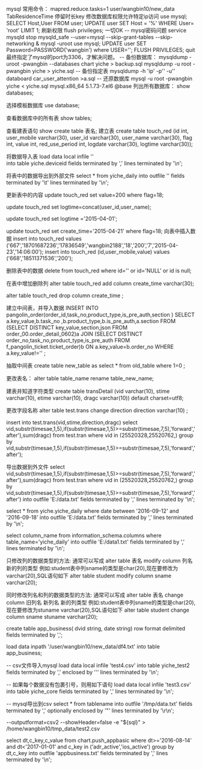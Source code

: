 mysql
常用命令：
mapred.reduce.tasks=1
user/wangbin10/new_data
TabResidenceTime  停留时长key
修改数据库权限允许特定ip访问
use mysql;
SELECT Host,User FROM user;
UPDATE user SET Host = '%' WHERE User= 'root' LIMIT 1;
刷新权限
flush privileges;
一切OK
-- mysql密码问题
service mysqld stop
mysqld_safe --user=mysql --skip-grant-tables --skip-networking &
mysql -uroot
use mysql;
UPDATE user SET Password=PASSWORD('wangbin') where USER='';
FLUSH PRIVILEGES;
quit
最终指定了mysql的port为3306，才解决问题。
-- 备份数据库：
mysqldump -uroot -pwangbin  --databases chart yiche > backup.sql
mysqldump -u root -pwangbin yiche > yiche.sql
-- 备份指定表
mysqldump -h 'ip' -p'' -u'' databoard car_user_attention >a.sql
-- 还原数据库
mysql -u root -pwangbin yiche < yiche.sql
mysql.x86_64            5.1.73-7.el6    @base
列出所有数据库：
show databases;

选择模板数据库
use database;

查看数据库中的所有表
show tables;

查看建表语句
show create table 表名;
建立表
create table touch_red
(id int,
user_mobile varchar(30),
user_id varchar(30),
user_name varchar(30),
flag int,
value int,
red_use_period int,
logdate varchar(30),
logtime varchar(30));

将数据导入表
load data local infile ''  
into table yiche.deviceid
fields terminated by ',' lines terminated by '\n';

将表中的数据导出到外部文件
select * from yiche_daily into outfile ''
fields terminated by '\t' lines terminated by '\n';

更新表中的内容
update touch_red
set value=200 where flag=18;

update touch_red
set logtime=concat(user_id,user_name);

update touch_red 
set logtime ='2015-04-01';

update touch_red
set create_time='2015-04-21' where flag=18;
向表中插入数据
insert into touch_red values ('667','18701687236','17836549','wangbin2188','18','200','7','2015-04-23','14:06:00');
insert into touch_red (id,user_mobile,value) values ('668','18511371536','200');

删除表中的数据
delete from touch_red where id='' or id='NULL' or id is null;

在表中增加删除列
alter table touch_red
add column create_time varchar(30);

alter table touch_red
drop column create_time ;

建立中间表，并导入数据
INSERT INTO pangolin_order(order_id,task_no,product_type,is_pre_auth,section )
SELECT a.key_value,b.task_no ,b.product_type,b.is_pre_auth,a.section FROM 
(SELECT DISTINCT key_value,section,json FROM order_00.order_detail_0602)a 
JOIN
(SELECT DISTINCT order_no,task_no,product_type,is_pre_auth 
FROM f_pangolin_ticket.ticket_order)b 
ON a.key_value=b.order_no
WHERE  a.key_value!='' ;

抽取中间表
create table new_table as select * from old_table where 1=0 ; 

更改表名：
alter table table_name rename table_new_name;

建表并知道字符类型
create table transDetail
(vid varchar(10),
stime varchar(10),
etime varchar(10),
dragc varchar(10))
default charset=utf8;

更改字段名称
alter table test.trans change direction direction varchar(10) ;

insert into test.trans(vid,stime,direction,dragc)
select vid,substr(timesae,1,5),if(substr(timesae,1,5)>=substr(timesae,7,5),'forward','after'),sum(dragc) from test.tran
where vid in (25520328,25520762,)
group by vid,substr(timesae,1,5),if(substr(timesae,1,5)>=substr(timesae,7,5),'forward','after');

导出数据到外文件
select vid,substr(timesae,1,5),if(substr(timesae,1,5)>=substr(timesae,7,5),'forward','after'),sum(dragc) from test.tran
where vid in (25520328,25520762,)
group by vid,substr(timesae,1,5),if(substr(timesae,1,5)>=substr(timesae,7,5),'forward','after') into outfile 'E:/data.txt'
fields terminated by ',' lines terminated by '\n';

select * from yiche.yiche_daily where date between '2016-09-12' and '2016-09-18'
into outfile 'E:/data.txt' fields terminated by ',' lines terminated by '\n';

select column_name from information_schema.columns where table_name='yiche_daily'
into outfile 'E:/data1.txt' fields terminated by ',' lines terminated by '\n';

只修改列的数据类型的方法:
通常可以写成 alter table 表名 modify column 列名 新的列的类型
例如:student表中列sname的类型是char(20),现在要修改为varchar(20),SQL语句如下
alter table student modify column sname varchar(20);
 
同时修改列名和列的数据类型的方法:
通常可以写成 alter table 表名 change column 旧列名 新列名 新的列类型
例如:student表中列sname的类型是char(20),现在要修改为stuname varchar(20),SQL语句如下
alter table student change column sname stuname varchar(20);
	 
create table app_business(
dvid string,
date string) 
row format delimited  fields terminated by ',';

load data inpath '/user/wangbin10/new_data/df4.txt' into table app_business;


-- csv文件导入mysql
load data local infile 'test4.csv' into table yiche_test2
fields terminated by ',' 
enclosed by '\'' 
lines terminated by '\n';

-- 如果每个数据没有包裹引号，则用如下语句
load data local infile 'test3.csv' into table yiche_core fields terminated by ',' lines terminated by '\n';

-- mysql导出到csv
select * from tablename into outfile '/tmp/data.txt' 
fields terminated by ','
optionally enclosed by '"'
lines terminated by '\r\n';

--outputformat=csv2 --showHeader=false  -e  "${sql}"  > /home/wangbin10/tmp_data/test2.csv

select dt,c_key,c_value from chart.push_appbasic
where dt>='2016-08-14' and dt<'2017-01-01' and c_key in ('adr_active','ios_active')
group by dt,c_key 
into outfile 'appbusiness.txt'
fields terminated by ',' lines terminated by '\n';